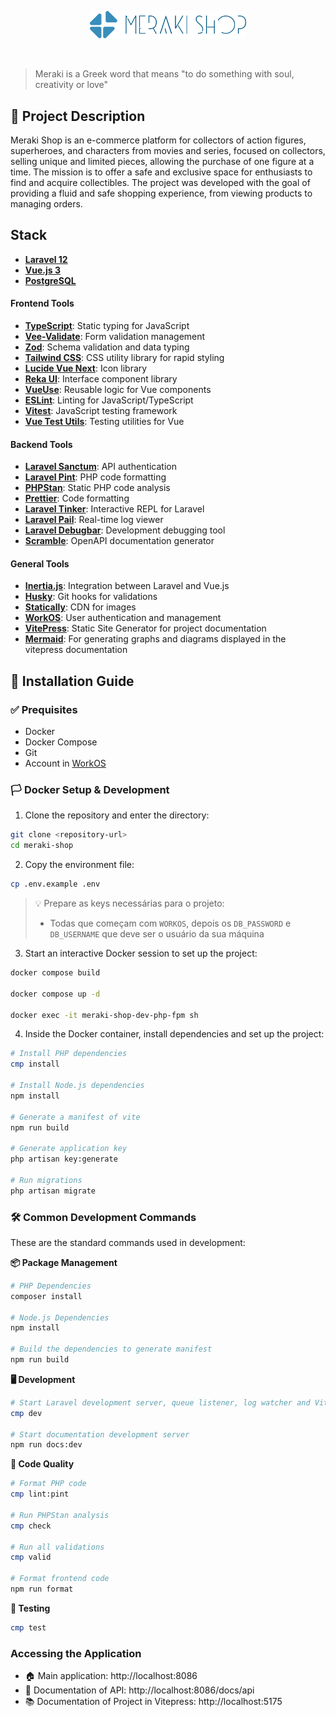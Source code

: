  <p align="center">
  <img src=".images-cdn/meraki-shop-logo.png" width="250px" >
</p>
<br>

> Meraki is a Greek word that means "to do something with soul, creativity or love"


## 📝 Project Description

Meraki Shop is an e-commerce platform for collectors of action figures, superheroes, and characters from movies and series, focused on collectors, selling unique and limited pieces, allowing the purchase of one figure at a time. The mission is to offer a safe and exclusive space for enthusiasts to find and acquire collectibles. The project was developed with the goal of providing a fluid and safe shopping experience, from viewing products to managing orders.


## Stack

- **[Laravel 12](https://laravel.com/)**
- **[Vue.js 3](https://vuejs.org/)**
- **[PostgreSQL](https://www.postgresql.org/)**

#### Frontend Tools

- **[TypeScript](https://www.typescriptlang.org/)**: Static typing for JavaScript
- **[Vee-Validate](https://vee-validate.logaretm.com/v4/)**: Form validation management
- **[Zod](https://zod.dev/)**: Schema validation and data typing
- **[Tailwind CSS](https://tailwindcss.com/)**: CSS utility library for rapid styling
- **[Lucide Vue Next](https://lucide.dev/guide/)**: Icon library
- **[Reka UI](https://reka-ui.com/)**: Interface component library
- **[VueUse](https://vueuse.org/)**: Reusable logic for Vue components
- **[ESLint](https://eslint.org/docs/latest/use/configure/rules)**: Linting for JavaScript/TypeScript
- **[Vitest](https://vitest.dev/api/vi.html)**: JavaScript testing framework
- **[Vue Test Utils](https://test-utils.vuejs.org/guide/essentials/a-crash-course.html)**: Testing utilities for Vue

#### Backend Tools

- **[Laravel Sanctum](https://laravel.com/docs/12.x/sanctum)**: API authentication
- **[Laravel Pint](https://laravel.com/docs/12.x/pint)**: PHP code formatting
- **[PHPStan](https://phpstan.org/)**: Static PHP code analysis
- **[Prettier](https://prettier.io/)**: Code formatting
- **[Laravel Tinker](https://laravel.com/docs/12.x/artisan#tinker)**: Interactive REPL for Laravel
- **[Laravel Pail](https://laravel.com/docs/12.x/pail)**: Real-time log viewer
- **[Laravel Debugbar](https://github.com/barryvdh/laravel-debugbar)**: Development debugging tool
- **[Scramble](https://scramble.dedoc.co/)**: OpenAPI documentation generator

#### General Tools

- **[Inertia.js](https://inertiajs.com/)**: Integration between Laravel and Vue.js
- **[Husky](https://typicode.github.io/husky/)**: Git hooks for validations
- **[Statically](https://statically.io/)**: CDN for images
- **[WorkOS](https://workos.com/)**: User authentication and management
- **[VitePress](https://vitepress.dev/)**: Static Site Generator for project documentation
- **[Mermaid](https://github.com/mermaid-js/mermaid)**: For generating graphs and diagrams displayed in the vitepress documentation


## 📖  Installation Guide

### ✅ Prequisites

- Docker
- Docker Compose
- Git
- Account in [WorkOS](https://workos.com/)

### 🏳️ Docker Setup & Development

1. Clone the repository and enter the directory:

```sh
git clone <repository-url>
cd meraki-shop
```

2. Copy the environment file:

```sh
cp .env.example .env
```

> 💡 Prepare as keys necessárias para o projeto:
> - Todas que começam com `WORKOS`, depois os `DB_PASSWORD` e `DB_USERNAME` que deve ser o usuário da sua máquina

3. Start an interactive Docker session to set up the project:

```sh
docker compose build

docker compose up -d

docker exec -it meraki-shop-dev-php-fpm sh
```


4. Inside the Docker container, install dependencies and set up the project:

```sh
# Install PHP dependencies
cmp install

# Install Node.js dependencies
npm install

# Generate a manifest of vite
npm run build

# Generate application key
php artisan key:generate

# Run migrations
php artisan migrate
```


### 🛠️ Common Development Commands

These are the standard commands used in development:

**📦 Package Management**
```sh
# PHP Dependencies
composer install

# Node.js Dependencies
npm install

# Build the dependencies to generate manifest
npm run build
```


**🖥️ Development**
```sh
# Start Laravel development server, queue listener, log watcher and Vite
cmp dev

# Start documentation development server
npm run docs:dev
```


**🧹 Code Quality**
```sh
# Format PHP code
cmp lint:pint

# Run PHPStan analysis
cmp check

# Run all validations
cmp valid

# Format frontend code
npm run format
```


**🧪 Testing**
```sh
cmp test
```


### Accessing the Application

- 🏠 Main application: http://localhost:8086
- 📖 Documentation of API: http://localhost:8086/docs/api
- 📚 Documentation of Project in Vitepress: http://localhost:5175
